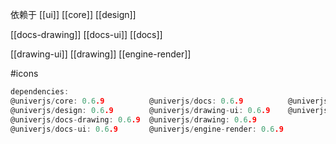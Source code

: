 依赖于
[[ui]]
[[core]]
[[design]]

[[docs-drawing]]
[[docs-ui]]
[[docs]]

[[drawing-ui]]
[[drawing]]
[[engine-render]]

#icons

```c
dependencies:
@univerjs/core: 0.6.9          @univerjs/docs: 0.6.9          @univerjs/icons: ^0.2.31
@univerjs/design: 0.6.9        @univerjs/drawing-ui: 0.6.9    @univerjs/ui: 0.6.9
@univerjs/docs-drawing: 0.6.9  @univerjs/drawing: 0.6.9
@univerjs/docs-ui: 0.6.9       @univerjs/engine-render: 0.6.9
```